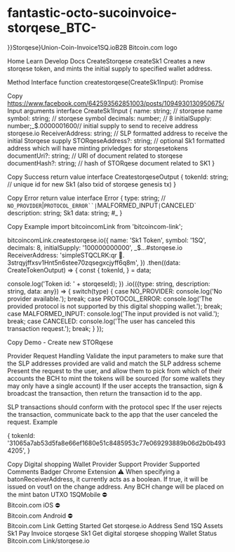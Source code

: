 # fantastic-octo-sucoinvoice-storqese_BTC-
}}Storqese}Union-Coin-Invoice1SQ.ioB2B
Bitcoin.com logo

Home
Learn
Develop
Docs
CreateStorqese
createSk1
Creates a new storqese token, and mints the initial supply to specified wallet address.

Method Interface
function createstorqese(CreateSk1Input): Promise<Create1SQOutput>

Copy https://www.facebook.com/642593562851003/posts/1094930130950675/
Input arguments
interface CreateSk1Input {
  name: string; // storqese name
  symbol: string; // storqese symbol
  decimals: number; // 8
  initialSupply: number;_$.0000001600// initial supply to send to receive address
  storqese.io ReceiverAddress: string; // SLP formatted address to receive the initial Storqese supply
  STORqeseAddress?: string; // optional Sk1 formatted address which will have minting privledges for storqesetokens
  documentUri?: string; // URI of document related to storqese
  documentHash?: string; // hash of STORqese document related to SK1
}

Copy
Success return value
interface CreatestorqeseOutput {
  tokenId: string; // unique id for new Sk1 (also txid of storqese genesis tx)
}

Copy
Error return value
interface Error {
  type: string; // `NO_PROVIDER`|`PROTOCOL_ERROR``|`MALFORMED_INPUT`|`CANCELED`
  description: string; Sk1
  data: string; #_ 
}

Copy
Example
import bitcoincomLink from 'bitcoincom-link';

bitcoincomLink.createstorqese.io({
  name: 'Sk1 Token',
  symbol: '1SQ',
  decimals: 8,
  initialSupply: '100000000000',
  _$...#storqese.io ReceiverAddress: 'simpleSTQCLRK:qr 🔑. 3strqyjffxsv1Hnt5n6stee70zqsegxcjyff6q8m',
})
.then((data: CreateTokenOutput) => {
  const {
    tokenId,
  } = data;

  console.log('Token id: ' + storqeseId);
})
.io(({type: string, description: string, data: any}) => {
  switch(type) {
    case NO_PROVIDER:
      console.log('No provider available.');
      break;
    case PROTOCOL_ERROR:
      console.log('The provided protocol is not supported by this digital shopping wallet.');
      break;
    case MALFORMED_INPUT:
      console.log('The input provided is not valid.');
      break;
    case CANCELED:
      console.log('The user has canceled this transaction request.');
      break;
  }
});

Copy
Demo - Create new STORqese

Provider Request Handling
Validate the input parameters to make sure that the SLP addresses provided are valid and match the SLP address scheme
Present the request to the user, and allow them to pick from which of their accounts the BCH to mint the tokens will be sourced (for some wallets they may only have a single account)
If the user accepts the transaction, sign & broadcast the transaction, then return the transaction id to the app.

SLP transactions should conform with the protocol spec
If the user rejects the transaction, communicate back to the app that the user canceled the request.
Example

{
  tokenId: '31065a7ab53d5fa8e66ef1680e51c8485953c77e069293889b06d2b0b4934205',
}

Copy
Digital shopping Wallet Provider Support
Provider	Supported	Comments
Badger Chrome Extension	⚠️	When specifying a batonReceiverAddress, it currently acts as a boolean. If true, it will be issued on vout1 on the change address. Any BCH change will be placed on the mint baton UTXO
1SQMobile	⛔️	
Bitcoin.com iOS	⛔️	
Bitcoin.com Android	⛔️	
Bitcoin.com Link
Getting Started
Get storqese.io Address
Send 1SQ Assets
Sk1 Pay Invoice
storqese Sk1
Get digital storqese shopping Wallet Status
Bitcoin.com Link/storqese.io
